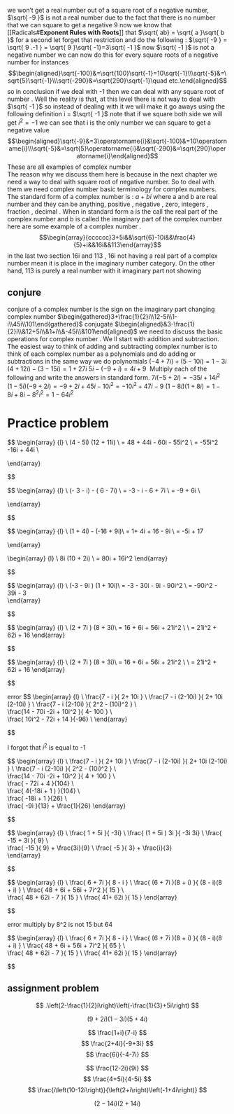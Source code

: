 

we won’t get a real number out of a square root of a negative number, $\sqrt{ -9 }$ is  not a real number due to the fact that  there is no number that we can square to get a negative 9 
now we know that [[Radicals#**Exponent Rules with Roots**]] that $\sqrt{ ab} =  \sqrt{ a }\sqrt{ b }$  for a second let forget that restriction and do the following  : 
$\sqrt{ -9 } = \sqrt{ 9 .-1 } = \sqrt{ 9 }\sqrt{  -1}=3\sqrt{ -1 }$ 
now $\sqrt{ -1 }$ is not a negative number 
we can now do this for every square roots of a negative number for instances 
$$\begin{aligned}\sqrt{-100}&=\sqrt{100}\sqrt{-1}=10\sqrt{-1}\\\sqrt{-5}&=\sqrt{5}\sqrt{-1}\\\sqrt{-290}&=\sqrt{290}\sqrt{-1}\quad etc.\end{aligned}$$ so in conclusion if we deal with -1 then we can deal with any square root of number . Well the reality is that,  at this level there is not way to deal with $\sqrt{ -1 }$ so instead of dealing with it we will make it go aways using the following definition 
i = $\sqrt{ -1 }$ 
note that if we square both side we will get 
$i^2 =  -1$ 
we can see that i is the only number we can square to get a negative value  
$$\begin{aligned}\sqrt{-9}&=3\operatorname{i}&\sqrt{-100}&=10\operatorname{i}\\\sqrt{-5}&=\sqrt{5}\operatorname{i}&\sqrt{-290}&=\sqrt{290}\operatorname{i}\end{aligned}$$
These are all examples of complex number  
The reason  why we discuss them here is because in the next chapter we need a way to deal with 
square root of negative number. So to deal with them we need complex number 
basic terminology for complex numbers. The standard form of a complex number is  : 
$a + bi$ 
where a and b are real number and they can be anything, positive , negative , zero, integers , fraction , decimal . When in standard form a is  the call the real part of the complex number and b is called the imaginary part of the complex number  
here are some example of a complex number .  
$$\begin{array}{cccccc}3+5i&&\sqrt{6}-10i&&\frac{4}{5}+i&&16i&&113\end{array}$$
in the last two section 16i and  113 , 16i not having a real part of a complex number mean it is place in the imaginary number category. On the other hand, 113 is purely a real number with it imaginary part not showing 

## conjure 
conjure of a complex number is the sign  on the imaginary part changing   
complex number 
$\begin{gathered}3+\frac{1}{2}i\\12-5i\\1-i\\45i\\101\end{gathered}$
conjugate 
$\begin{aligned}&3-\frac{1}{2}i\\&12+5i\\&1+i\\&-45i\\&101\end{aligned}$
we need to discuss the basic operations for complex number . We ll start with addition and subtraction. The easiest way to think of adding and subtracting complex number is to think of each complex number as a polynomials and do adding or subtractions in the same way we do polynomials 
$(-4 + 7i) + (5-10i) =1-3i$  
$(4+12i)-(3-15i) = 1+27i$
$5i - (-9+i) = 4i+9$
 Multiply each of the following and write the answers in standard form.
$7i(-5+2i)=-35i+14i^2$ 
$(1-5i)(-9+2i)=-9+2i+45i-10i^2=-10i^2+47i-9$ 
$(1-8i)(1+8i)=1-8i+8i-8^2i^2=1-64i^2$ 




# Practice problem  


$$
\begin{array} {l} \\
(4 -  5i) (12 + 11i)    \\
= 48  +  44i   - 60i  - 55i^2   \\
= -55i^2  -16i   +  44i   \\

 
\end{array}

$$




$$
\begin{array} {l} \\
(- 3  -  i)  -  ( 6 - 7i) \\
=  -3  - i    -  6  +  7i   \\
=  -9   + 6i   \\
 
\end{array}

$$



$$
\begin{array} {l} \\
(1 + 4i)  - (-16 + 9i)\\ 
=  1+  4i  + 16  -  9i   \\
= -5i  + 17  
 
\end{array}

$$  
$$
\begin{array} {l} \\
8i (10 + 2i)  \\
= 80i  +  16i^2 
\end{array}

$$


  
$$
\begin{array} {l} \\
(-3  -  9i )   (1 + 10i)\\ 
= -3 - 30i  - 9i - 90i^2   \\
= -90i^2  - 39i  - 3  
\end{array}

$$


  
$$
\begin{array} {l} \\
(2  +  7i )   (8 +  3i)\\ 
=  16 +  6i  +  56i   +  21i^2 \\  \\
= 21i^2  +  62i  + 16 
\end{array}

$$ 

$$
\begin{array} {l} \\
(2  +  7i )   (8 +  3i)\\ 
=  16 +  6i  +  56i   +  21i^2 \\  \\
= 21i^2  +  62i  + 16 
\end{array}

$$ 

error 
$$
\begin{array} {l} \\
\frac{7  - i   }{ 2+ 10i } \\ 
\frac{7  - i (2-10i)   }{ 2+ 10i (2-10i) } \\ 
\frac{7  - i (2-10i)   }{ 2^2  - (10i)^2 } \\   
\frac{14  - 70i -2i  + 10i^2    }{ 4-  100 } \\   
\frac{ 10i^2   - 72i  +   14     }{-96} \\ 
\end{array}

$$

I forgot that $i^2$  is  equal to -1  



$$
\begin{array} {l} \\
\frac{7  - i   }{ 2+ 10i } \\ 
\frac{7  - i (2-10i)   }{ 2+ 10i (2-10i) } \\ 
\frac{7  - i (2-10i)   }{ 2^2  - (10i)^2 } \\   
\frac{14  - 70i -2i  + 10i^2    }{ 4  +  100 } \\   
\frac{    - 72i  + 4  }{104} \\   
\frac{    4(-18i  +  1  )  }{104} \\  
\frac{   -18i  +  1   }{26} \\   
\frac{   -9i    }{13}      +  \frac{1}{26} 
\end{array}

$$ 



$$
\begin{array} {l} \\
\frac{ 1 + 5i  }{ -3i} \\ 
\frac{ (1 + 5i  ) 3i  }{ -3i  3i} \\ 
\frac{ -15  +  3i }{ 9} \\   
\frac{ -15    }{ 9}   +   \frac{3i}{9}   \\
 \frac{ -5    }{ 3}   +   \frac{i}{3}  
\end{array}

$$



$$
\begin{array} {l} \\
\frac{ 6 +  7i  }{ 8 -  i  } \\ 
\frac{ (6 +  7i )(8 +  i) }{ (8 -  i)(8 +  i)  } \\ 
\frac{ 48 + 6i + 56i + 7i^2 }{ 15 } \\   
\frac{ 48 + 62i - 7 }{ 15 }   \\
\frac{ 41+ 62i }{ 15 } 
\end{array}

$$ 

error multiply by  8^2  is not 15 but 64

$$
\begin{array} {l} \\
\frac{ 6 +  7i  }{ 8 -  i  } \\ 
\frac{ (6 +  7i )(8 +  i) }{ (8 -  i)(8 +  i)  } \\ 
\frac{ 48 + 6i + 56i + 7i^2 }{ 65 } \\   
\frac{ 48 + 62i - 7 }{ 15 }   \\
\frac{ 41+ 62i }{ 15 } 
\end{array}

$$



## assignment problem  

$$
 .\left(2-\frac{1}{2}i\right)\left(-\frac{1}{3}+5i\right)
$$



$$
\left(9+2i\right)\left(1-3i\right)\left(5+4i\right)
$$

$$
 \frac{1+i}{7-i}
$$
$$
\frac{2+4i}{-9+3i}
$$
$$
\frac{6i}{-4-7i}
$$

$$
\frac{12-2i}{9i}
$$
$$
\frac{4+5i}{4-5i}
$$
$$
\frac{i\left(10-12i\right)}{\left(2+i\right)\left(-1+4i\right)}
$$

$$
 (2-14i)\left(2+14i\right)
$$
